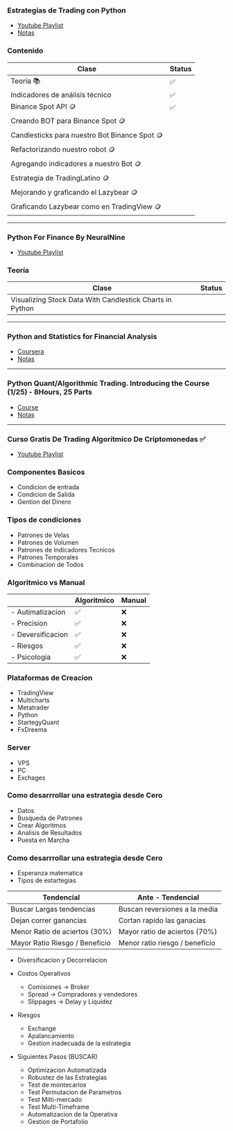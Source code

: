 ### Estrategias de Trading con Python

- [Youtube Playlist](https://www.youtube.com/playlist?list=PLYlZyIXUXErFnQN9ZJ_UAmV84DiXHFd1Z)
- [Notas](./EstrategiasTradingPython.md)

### Contenido

| Clase                                         | Status |
| --------------------------------------------- | ------ |
| Teoría 📚                                     | ✅     |
| Indicadores de análisis técnico               | ✅     |
| Binance Spot API 🪙                           | ✅     |
| Creando BOT para Binance Spot 🪙              |        |
| Candlesticks para nuestro Bot Binance Spot 🪙 |        |
| Refactorizando nuestro robot 🪙               |        |
| Agregando indicadores a nuestro Bot 🪙        |        |
| Estrategia de TradingLatino 🪙                |        |
| Mejorando y graficando el Lazybear 🪙         |        |
| Graficando Lazybear como en TradingView 🪙    |        |

---

### Python For Finance By NeuralNine

- [Youtube Playlist](https://www.youtube.com/playlist?list=PL7yh-TELLS1HJzPsb6Xjdse2zbyQ-ocDH)

### Teoría

| Clase                                                    | Status |
| -------------------------------------------------------- | ------ |
| Visualizing Stock Data With Candlestick Charts in Python |        |

---

### Python and Statistics for Financial Analysis

- [Coursera](https://www.coursera.org/learn/python-statistics-financial-analysis)
- [Notas](./PythonStatisticsforFinancial.md)

---

### Python Quant/Algorithmic Trading. Introducing the Course (1/25) - 8Hours, 25 Parts

- [Course](https://www.youtube.com/playlist?list=PLs6THB5KHWo2k0OdWXbu_pB_0n2KzpGC1)
- [Notas](./PythonQuantAlgorithmicTrading.md)

---

### Curso Gratis De Trading Algorítmico De Criptomonedas ✅

- [Youtube Playlist](https://www.youtube.com/watch?v=SiXWX0WsNS8)

### Componentes Basicos

- Condicion de entrada
- Condicion de Salida
- Gention del Dinero

### Tipos de condiciones

- Patrones de Velas
- Patrones de Volumen
- Patrones de Indicadores Tecnicos
- Patrones Temporales
- Combinacion de Todos

### Algoritmico vs Manual

|                   | Algoritmico | Manual |
| ----------------- | ----------- | ------ |
| - Autimatizacion  | ✅          | ❌     |
| - Precision       | ✅          | ❌     |
| - Deversificacion | ✅          | ❌     |
| - Riesgos         | ✅          | ❌     |
| - Psicologia      | ✅          | ❌     |

### Plataformas de Creacion

- TradingView
- Multicharts
- Metatrader
- Python
- StartegyQuant
- FxDreema

### Server

- VPS
- PC
- Exchages

### Como desarrrollar una estrategia desde Cero

- Datos
- Busqueda de Patrones
- Crear Algoritmos
- Analisis de Resultados
- Puesta en Marcha

### Como desarrrollar una estrategia desde Cero

- Esperanza matematica
- Tipos de estartegias

| Tendencial                     | Ante - Tendencial              |
| ------------------------------ | ------------------------------ |
| Buscar Largas tendencias       | Buscan reversiones a la media  |
| Dejan correr ganancias         | Cortan rapido las ganacias     |
| Menor Ratio de aciertos (30%)  | Mayor ratio de aciertos (70%)  |
| Mayor Ratio Riesgo / Beneficio | Menor ratio riesgo / beneficio |

- Diversificacion y Decorrelacion
- Costos Operativos

  - Comisiones &rarr; Broker
  - Spread &rarr; Compradores y vendedores
  - Slippages &rarr; Delay y Liquidez

- Riesgos

  - Exchange
  - Apalancamiento
  - Gestion inadecuada de la estrategia

- Siguientes Pasos (BUSCAR)

  - Optimizacion Automatizada
  - Robustez de las Estrategias
  - Test de montecarlos
  - Test Permutacion de Parametros
  - Test Milti-mercado
  - Test Multi-Timeframe
  - Automatizacion de la Operativa
  - Gestion de Portafolio
